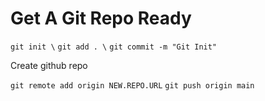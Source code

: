 # Get A Git Repo Ready

`git init \`
`git add . \`
`git commit -m "Git Init"`

Create github repo

`git remote add origin NEW.REPO.URL`
`git push origin main`

